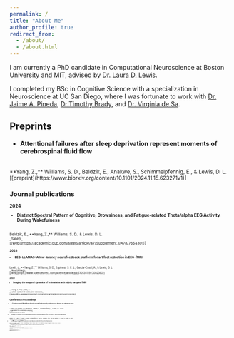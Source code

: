 ```yaml
---
permalink: /
title: "About Me"
author_profile: true
redirect_from: 
  - /about/
  - /about.html
---
```


I am currently a PhD candidate in Computational Neuroscience at Boston University and MIT, advised by [Dr. Laura D. Lewis]( https://www.lewisneurolab.org/).

I completed my BSc in Cognitive Science with a specialization in Neuroscience at UC San Diego, where I was fortunate to work with [Dr. Jaime A. Pineda](https://bci.ucsd.edu/Home.html), [Dr.Timothy Brady](https://bradylab.ucsd.edu/), and [Dr. Virginia de Sa](https://pages.ucsd.edu/~desa/people.html).

Preprints
-----
- **Attentional failures after sleep deprivation represent moments of cerebrospinal fluid flow**
<br>
<small>**Yang, Z.,** Williams, S. D., Beldzik, E., Anakwe, S., Schimmelpfennig, E., & Lewis, D. L.
<br>
[[preprint](https://www.biorxiv.org/content/10.1101/2024.11.15.623271v1)]<small>
<br>

Journal publications
-----
**2024**
- **Distinct Spectral Pattern of Cognitive, Drowsiness, and Fatigue-related Theta/alpha EEG Activity During Wakefulness**
<br>
<small>Beldzik, E., **Yang, Z.,** Williams, S. D.,  & Lewis, D. L. 
<br>
_Sleep_
<br>
[[web](https://academic.oup.com/sleep/article/47/Supplement_1/A78/7654301)] <small>

**2023**
- **EEG-LLAMAS: A low-latency neurofeedback platform for artifact reduction in EEG-fMRI**
<br>
<small>Levitt, J., **Yang, Z.,** Williams, S. D., Espinosa S. E. L., Garcia-Casal, A., & Lewis, D. L. 
<br>
_NeuroImage_
<br>
[[web](https://www.sciencedirect.com/science/article/pii/S1053811923002380)] <small>

**2021**
- **Imaging the temporal dynamics of brain states with highly sampled fMRI**
<br>
<small>**Yang, Z.,** & Lewis, D. L. 
<br>
_Current Opinion in Behavioral Sciences_
<br>
[[web](https://www.sciencedirect.com/science/article/pii/S2352154621000279)] <small>


Conference Proceedings 
-----
- **Cerebrospinal fluid flow closely tracks behavioral performance during an attention task**
<br>
<small>**Yang, Z.,** Williams, S. D., Beldzik, E., Anakwe, S., Schimmelpfennig, E., & Lewis, D. L.(2024)
<br>
_Organization for Human Brain Mapping_
<br>
[[pdf](/files/posterv2.pdf)]<small>

- **Changes in Osmolyte Concentration and Excitatory-Inhibitory Balance after 24 Hours of Total Sleep Deprivation**
<br>
<small>Williams, S. D., **Yang, Z.,** Anakwe, S., Licata, J., Schimmelpfennig, E., Bosli, M., Leonard, N., Vinal, I., Aon, M., Valdiviezo, Z., Tacugue, N., & Lewis, D. L.(2024) 
<br>
_ISMRM Workshop on MR Spectroscopy_<small>

- **Fast fMRI imaging of amygdala BOLD hemodynamics in major depressive disorder after 26 hours of total sleep deprivation**
<br>
<small>Williams, S. D., **Yang, Z.,** Anakwe, S., Licata, J., Schimmelpfennig, E., Bosli, M., Leonard, N., Vinal, I., Aon, M., Valdiviezo, Z., Tacugue, N., 
Fitzgerald, H., Otto, M., & Lewis, D. L.(2024) 
<br>
_Society of Biological Psychiatry_<small>


- **Elucidating the theta paradox: distinct spectral characteristics of cognitive- and drowsiness-related increases in midfrontal theta EEG activity**
<br>
<small>Beldzik, E., **Yang, Z.,** Williams, S. D., & Lewis, D. L.(2023) 
<br>
_Society for Neuroscience_<small>

- **SWADEE: A GUI-based tool for slow wave activity detection via EEG and eyetracking**
<br>
<small>**Yang, Z.,** Williams, S. D., Tacugue, N., Valdiviezo, Z., Hua, J., Ly, T., Aon, M., Vinal, I., Schimmelpfennig, E., Leonard, N. M.,
Zimmerman, D., Yee, J., & Lewis, D. L.(2022) 
<br>
_Society for Neuroscience_<small>

- **The MotoNet: An MRI-Compatible EEG Net with Embedded Motion Sensors**
<br>
<small>van der Kouwe, A., Jeong, H., **Yang, Z.,** Straney, D., Frost, R., Lewis, L., & Bonmassar, G. (2022) 
<br>
_ISMRM_
[[web](https://cds.ismrm.org/protected/22MProceedings/PDFfiles/0636.html)]<small>


- **Update on a longitudinal pilot study to assess the effects of gamma neurofeedback on cognitive function in schizophrenia patients**
<br>
<small>**Yang, Z.,** Pineda, J., Shu, I-W., Onton, J., Rivas, A., Zhen, N., Ring, L., Bordyug, ., Singh, F. (2018) 
<br>
_Society for Neuroscience_<small>

- **Role of gamma neurofeedback in working memory of persons diagnosed with schizophrenia**
<br>
<small>Herrera, E. I.,  Singh, F., Smith, A., **Yang, Z.,** Ring, L., Amello, A., Pineda, J. (2017) 
<br>
_Society for Neuroscience_<small>

- **Neurofeedback on Working Memory in Schizophrenia Patients**
<br>
<small>Singh, F., Smith, A., Dudeck, R., Cheng, R., Gosla, R., **Yang, Z.,** Pineda, J. (2016) 
<br>
_Society for Neuroscience_<small>